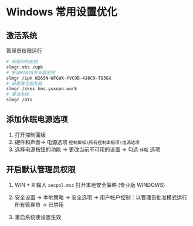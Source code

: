 # Windows 常用设置优化

## 激活系统

管理员权限运行

```bash
# 卸载旧的密钥
slmgr.vbs /upk
# 安装WIN10专业版密钥
slmgr /ipk W269N-WFGWX-YVC9B-4J6C9-T83GX
# 设置激活服务器
slmgr /skms kms.yuxuan.work
# 激活系统
slmgr /ato
```

## 添加休眠电源选项

1. 打开控制面板
2. 硬件和声音-> 电源选项 `控制面板\所有控制面板项\电源选项`
3. 选择电源按钮的功能 -> 更改当前不可用的设置 -> 勾选 `休眠` 选项

## 开启默认管理员权限

1. WIN + R 输入 `secpol.msc` 打开本地安全策略 (专业版 WINDOWS)

2. 安全设置 -> 本地策略 -> 安全选项 -> 用户帐户控制：以管理员批准模式运行所有管理员 -> 已禁用

3. 重启系统使设置生效
